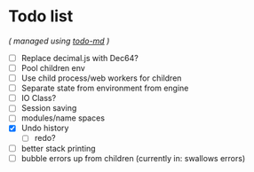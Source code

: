 # Todo list

_\( managed using [todo-md](https://github.com/Hypercubed/todo-md) \)_

- [ ] Replace decimal.js with Dec64?
- [ ] Pool children env
- [ ] Use child process/web workers for children
- [ ] Separate state from environment from engine
- [ ] IO Class?
- [ ] Session saving
- [ ] modules/name spaces
- [x] Undo history
  - [ ] redo?
- [ ] better stack printing
- [ ] bubble errors up from children (currently in: swallows errors)
